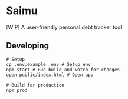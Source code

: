 # Saimu
[WIP] A user-friendly personal debt tracker tool

## Developing
```
# Setup
cp .env.example .env # Setup env
npm start # Run build and watch for changes
open public/index.html # Open app

# Build for production
npm prod
```
